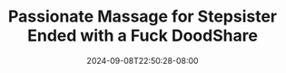 --- 
title: "Passionate Massage for Stepsister Ended with a Fuck DoodShare"
description: "video   Passionate Massage for Stepsister Ended with a Fuck DoodShare terbaru durasi panjang  "
date: 2024-09-08T22:50:28-08:00
file_code: "wasvj2zm6hdn"
draft: false
cover: "eq22ru42wu49kdya.jpg"
tags: ["Passionate", "Massage", "for", "Stepsister", "Ended", "with", "Fuck", "DoodShare", "bokep-indo", "bokep-viral", "bokep-ig"]
length: 1252
fld_id: "1235888"
foldername: "Anny Walker"
categories: ["Anny Walker"]
views: 65
---